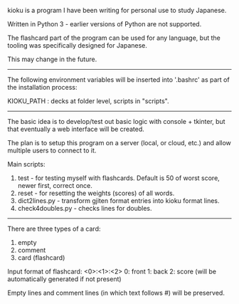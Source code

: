 kioku is a program I have been writing for personal use to study Japanese.

Written in Python 3 - earlier versions of Python are not supported.

The flashcard part of the program can be used for any language, but the tooling
was specifically designed for Japanese.

This may change in the future.

-----

The following environment variables will be inserted into '.bashrc' as
part of the installation process:

KIOKU_PATH : decks at folder level, scripts in "scripts".

-----

The basic idea is to develop/test out basic logic with console + tkinter,
but that eventually a web interface will be created.

The plan is to setup this program on a server (local, or cloud, etc.) and
allow multiple users to connect to it.

Main scripts:
1. test - for testing myself with flashcards. Default is 50 of worst score, newer first, correct once.
2. reset - for resetting the weights (scores) of all words.
3. dict2lines.py - transform gjiten format entries into kioku format lines.
4. check4doubles.py - checks lines for doubles.

-----

There are three types of a card:
1. empty
2. comment
3. card (flashcard)

Input format of flashcard:
<0>:<1>:<2>
0: front
1: back
2: score (will be automatically generated if not present)

Empty lines and comment lines (in which text follows #) will be preserved.